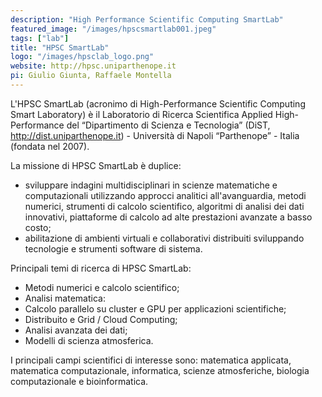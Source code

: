 ```yaml
---
description: "High Performance Scientific Computing SmartLab"
featured_image: "/images/hpscsmartlab001.jpeg"
tags: ["lab"]
title: "HPSC SmartLab"
logo: "/images/hpsclab_logo.png"
website: http://hpsc.uniparthenope.it
pi: Giulio Giunta, Raffaele Montella
---
```


L'HPSC SmartLab (acronimo di High-Performance Scientific Computing Smart Laboratory) è il Laboratorio di Ricerca Scientifica Applied High-Performance del “Dipartimento di Scienza e Tecnologia” (DiST, http://dist.uniparthenope.it) - Università di Napoli “Parthenope” - Italia (fondata nel 2007).

La missione di HPSC SmartLab è duplice:

* sviluppare indagini multidisciplinari in scienze matematiche e computazionali utilizzando approcci analitici all'avanguardia, metodi numerici, strumenti di calcolo scientifico, algoritmi di analisi dei dati innovativi, piattaforme di calcolo ad alte prestazioni avanzate a basso costo;
* abilitazione di ambienti virtuali e collaborativi distribuiti sviluppando tecnologie e strumenti software di sistema.

Principali temi di ricerca di HPSC SmartLab:

* Metodi numerici e calcolo scientifico;
* Analisi matematica:
* Calcolo parallelo su cluster e GPU per applicazioni scientifiche;
* Distribuito e Grid / Cloud Computing;
* Analisi avanzata dei dati;
* Modelli di scienza atmosferica.

I principali campi scientifici di interesse sono: matematica applicata, matematica computazionale, informatica, scienze atmosferiche, biologia computazionale e bioinformatica.
